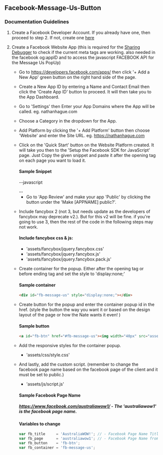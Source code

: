 ## Facebook-Message-Us-Button

### Documentation Guidelines

1. Create a Facebook Developer Account. If you already have one, then proceed to step 2. If not, create one <a href="https://developers.facebook.com/" target="_blank">here</a>

2. Create a Facebook Website App (this is required for the <a href="https://developers.facebook.com/tools/debug/sharing/" target="_blank">Sharing Debugger</a> to check if the current meta tags are working. also needed in the facebook og:appID and to access the javascript FACEBOOK API for the Message Us PopUp)
   
   - Go to https://developers.facebook.com/apps/ then click '+ Add a New App' green button on the right hand side of the page.
   - Create a New App ID by entering a Name and Contact Email then click the 'Create App ID' button to proceed. It will then take you to the App Dashboard.
   
   - Go to 'Settings' then Enter your App Domains where the App will be called. eg. nathanhague.com
   - Choose a Category in the dropdown for the App.
   - Add Platform by clicking the '+ Add Platform' button then choose 'Website' and enter the Site URL. eg. https://nathanhague.com
   - Click on the 'Quick Start' button on the Website Platform created. It will take you then to the 'Setup the Facebook SDK for JavaScript' page. Just Copy the given snippet and paste it after the opening <body> tag on each page you want to load it.
     #### Sample Snippet
     --javascript
     
     <script>
	  window.fbAsyncInit = function() {
	    FB.init({
	      appId      : '[APP_ID]',
	      xfbml      : true,
	      version    : 'v2.9'
	    });
	    FB.AppEvents.logPageView();
	  };
	
	  (function(d, s, id){
	     var js, fjs = d.getElementsByTagName(s)[0];
	     if (d.getElementById(id)) {return;}
	     js = d.createElement(s); js.id = id;
	     js.src = "//connect.facebook.net/en_US/sdk.js";
	     fjs.parentNode.insertBefore(js, fjs);
	   }(document, 'script', 'facebook-jssdk'));
	</script>
	--
	
   - Go to 'App Review' and make your app 'Public' by clicking the button under the 'Make [APPNAME] public?'.

3. Include fancybox 2 (not 3, but needs update as the developers of fancybox may deprecate v2.). But for this v2 will be fine. if you're going to use 3, then the rest of the code in the following steps may not work.
   
   #### Include fancybox css & js:
   - 'assets/fancybox/jquery.fancybox.css'
   - 'assets/fancybox/jquery.fancybox.js'
   - 'assets/fancybox/jquery.fancybox.pack.js'
   
4. Create container for the popup. Either after the opening <body> tag or before ending </body> tag and set the style to 'display:none;'
   #### Sample container
   ```html
   <div id="fb-message-us" style="display:none;"></div>
   ```
   
5. Create button for the popup and enter the container popup id in the href. (style the button the way you want it or based on the design layout of the page or how the Nate wants it even! )
   #### Sample button
   ```html
   <a id="fb-btn" href="#fb-message-us"><img width="40px" src="assets/images/facebook-messenger-white.svg" /> <span>Message Us</span></a></li>
   ```
   
6. Add the responsive styles for the container popup.
   - 'assets/css/style.css'
   
7. And lastly, add the custom script. (remember to change the facebook page name based on the facebook page of the client and it must be set to public.)
   - 'assets/js/script.js'
   #### Sample Facebook Page Name
   ##### https://www.facebook.com/australiawow1/ - The 'australiawow1' is the facebook page name.
   
   #### Variables to change
   ```javascript
   var fb_title     = 'AustraliaWOW!'; // - Facebook Page Name Title for the popup
   var fb_page      = 'australiawow1'; // - Facebook Page Name from the page URL above
   var fb_button    = 'fb-btn';
   var fb_container = 'fb-message-us';
   ```
   
   
   
   
   
   